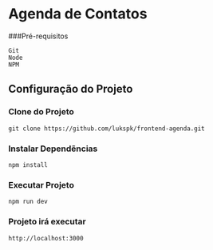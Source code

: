 # Agenda de Contatos

###Pré-requisitos
```
Git
Node
NPM
```
## Configuração do Projeto

### Clone do Projeto
```
git clone https://github.com/lukspk/frontend-agenda.git
```

### Instalar Dependẽncias
```
npm install
```

### Executar Projeto
```
npm run dev
```

### Projeto irá executar
```
http://localhost:3000
```